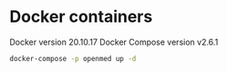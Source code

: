 # Docker containers

Docker version 20.10.17
Docker Compose version v2.6.1

```bash
docker-compose -p openmed up -d
```
